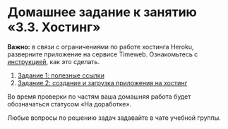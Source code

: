 # Домашнее задание к занятию «3.3. Хостинг»

**Важно:** в связи с ограничениями по работе хостинга Heroku, разверните приложение на сервисе Timeweb. Ознакомьтесь с [инструкцией](https://github.com/netology-code/bphp-2-homeworks/blob/master/008-heroku/TimeWeb%20-%20%D1%80%D0%B0%D0%B7%D0%B2%D0%B5%D1%80%D1%82%D1%8B%D0%B2%D0%B0%D0%BD%D0%B8%D0%B5%20%D0%BF%D1%80%D0%B8%D0%BB%D0%BE%D0%B6%D0%B5%D0%BD%D0%B8%D1%8F%20%D0%BD%D0%B0%20%D1%85%D0%BE%D1%81%D1%82%D0%B8%D0%BD%D0%B3%D0%B5.pdf), как это сделать.

1. [Задание 1: полезные ссылки](./exercise-01.md)
1. [Задание 2: создание и загрузка приложения на хостинг](./exercise-02.md)

Во время проверки по частям ваша домашняя работа будет обозначаться статусом «На доработке». 

Любые вопросы по решению задач задавайте в чате учебной группы.
